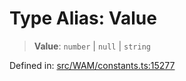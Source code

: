 # Type Alias: Value

> **Value**: `number` \| `null` \| `string`

Defined in: [src/WAM/constants.ts:15277](https://github.com/Fokusdotid/bail/blob/cf6cc85134e12081bc635cea02cc0eee74033a81/src/WAM/constants.ts#L15277)
